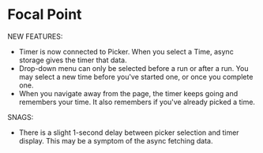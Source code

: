 # Focal Point

NEW FEATURES:
* Timer is now connected to Picker. When you select a Time, async storage gives the timer that data.
* Drop-down menu can only be selected before a run or after a run. You may select a new time before you've started one, or once you complete one.
* When you navigate away from the page, the timer keeps going and remembers your time. It also remembers if you've already picked a time.

SNAGS:
* There is a slight 1-second delay between picker selection and timer display. This may be a symptom of the async fetching data.

